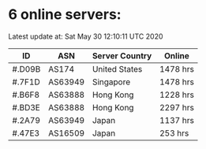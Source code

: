 # 6 online servers:

Latest update at: Sat May 30 12:10:11 UTC 2020

| ID | ASN | Server Country | Online |
| -- | --- | -------------- | ------ |
| #.D09B | AS174 | United States | 1478 hrs |
| #.7F1D | AS63949 | Singapore | 1478 hrs |
| #.B6F8 | AS63888 | Hong Kong | 1228 hrs |
| #.BD3E | AS63888 | Hong Kong | 2297 hrs |
| #.2A79 | AS63949 | Japan | 1137 hrs |
| #.47E3 | AS16509 | Japan | 253 hrs |

